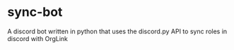 # sync-bot
A discord bot written in python that uses the discord.py API to sync roles in discord with OrgLink
